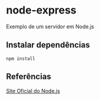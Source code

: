 # node-express
Exemplo de um servidor em Node.js

## Instalar dependências
`npm install`


## Referências
[Site Oficial do Node.js](https://nodejs.org)

